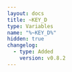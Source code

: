 ```yaml
---
layout: docs
title: ~KEY_D
type: Variables
name: "%~KEY_D%"
hidden: true
changelog:
  - type: Added
    version: v0.8.2
---
```

